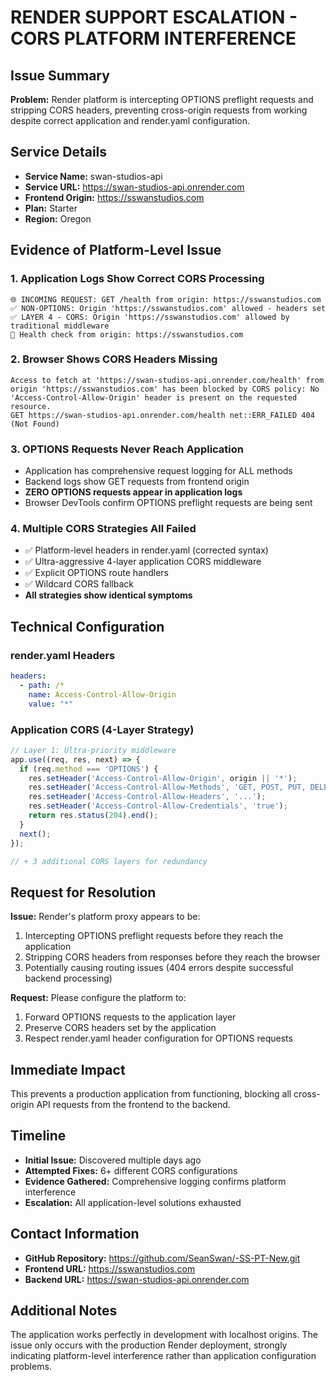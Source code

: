 # RENDER SUPPORT ESCALATION - CORS PLATFORM INTERFERENCE

## Issue Summary
**Problem:** Render platform is intercepting OPTIONS preflight requests and stripping CORS headers, preventing cross-origin requests from working despite correct application and render.yaml configuration.

## Service Details
- **Service Name:** swan-studios-api
- **Service URL:** https://swan-studios-api.onrender.com
- **Frontend Origin:** https://sswanstudios.com
- **Plan:** Starter
- **Region:** Oregon

## Evidence of Platform-Level Issue

### 1. Application Logs Show Correct CORS Processing
```
🌐 INCOMING REQUEST: GET /health from origin: https://sswanstudios.com
✅ NON-OPTIONS: Origin 'https://sswanstudios.com' allowed - headers set
✅ LAYER 4 - CORS: Origin 'https://sswanstudios.com' allowed by traditional middleware
🏥 Health check from origin: https://sswanstudios.com
```

### 2. Browser Shows CORS Headers Missing
```
Access to fetch at 'https://swan-studios-api.onrender.com/health' from origin 'https://sswanstudios.com' has been blocked by CORS policy: No 'Access-Control-Allow-Origin' header is present on the requested resource.
GET https://swan-studios-api.onrender.com/health net::ERR_FAILED 404 (Not Found)
```

### 3. OPTIONS Requests Never Reach Application
- Application has comprehensive request logging for ALL methods
- Backend logs show GET requests from frontend origin
- **ZERO OPTIONS requests appear in application logs**
- Browser DevTools confirm OPTIONS preflight requests are being sent

### 4. Multiple CORS Strategies All Failed
- ✅ Platform-level headers in render.yaml (corrected syntax)
- ✅ Ultra-aggressive 4-layer application CORS middleware
- ✅ Explicit OPTIONS route handlers
- ✅ Wildcard CORS fallback
- **All strategies show identical symptoms**

## Technical Configuration

### render.yaml Headers
```yaml
headers:
  - path: /*
    name: Access-Control-Allow-Origin
    value: "*"
```

### Application CORS (4-Layer Strategy)
```javascript
// Layer 1: Ultra-priority middleware
app.use((req, res, next) => {
  if (req.method === 'OPTIONS') {
    res.setHeader('Access-Control-Allow-Origin', origin || '*');
    res.setHeader('Access-Control-Allow-Methods', 'GET, POST, PUT, DELETE, OPTIONS, PATCH, HEAD');
    res.setHeader('Access-Control-Allow-Headers', '...');
    res.setHeader('Access-Control-Allow-Credentials', 'true');
    return res.status(204).end();
  }
  next();
});

// + 3 additional CORS layers for redundancy
```

## Request for Resolution

**Issue:** Render's platform proxy appears to be:
1. Intercepting OPTIONS preflight requests before they reach the application
2. Stripping CORS headers from responses before they reach the browser
3. Potentially causing routing issues (404 errors despite successful backend processing)

**Request:** Please configure the platform to:
1. Forward OPTIONS requests to the application layer
2. Preserve CORS headers set by the application
3. Respect render.yaml header configuration for OPTIONS requests

## Immediate Impact
This prevents a production application from functioning, blocking all cross-origin API requests from the frontend to the backend.

## Timeline
- **Initial Issue:** Discovered multiple days ago
- **Attempted Fixes:** 6+ different CORS configurations
- **Evidence Gathered:** Comprehensive logging confirms platform interference
- **Escalation:** All application-level solutions exhausted

## Contact Information
- **GitHub Repository:** https://github.com/SeanSwan/-SS-PT-New.git
- **Frontend URL:** https://sswanstudios.com
- **Backend URL:** https://swan-studios-api.onrender.com

## Additional Notes
The application works perfectly in development with localhost origins. The issue only occurs with the production Render deployment, strongly indicating platform-level interference rather than application configuration problems.
